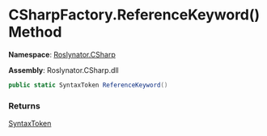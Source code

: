 # CSharpFactory\.ReferenceKeyword\(\) Method

**Namespace**: [Roslynator.CSharp](../../README.md)

**Assembly**: Roslynator\.CSharp\.dll

```csharp
public static SyntaxToken ReferenceKeyword()
```

### Returns

[SyntaxToken](https://docs.microsoft.com/en-us/dotnet/api/microsoft.codeanalysis.syntaxtoken)

